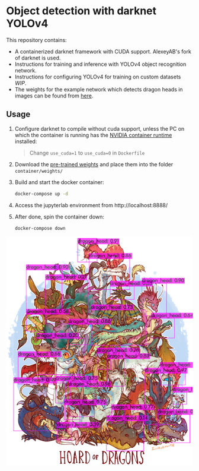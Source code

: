 # Object detection with darknet YOLOv4
This repository contains:
- A containerized darknet framework with CUDA support. AlexeyAB's fork of darknet is used.
- Instructions for training and inference with YOLOv4 object recognition network.
- Instructions for configuring YOLOv4 for training on custom datasets *WIP*.
- The weights for the example network which detects dragon heads in images can be found from [here](https://drive.google.com/drive/folders/1-_-UEogMCKSbjYAfzK1_F9Z7aDZLglhJ?usp=sharing).

## Usage
1. Configure darknet to compile without cuda support, unless the PC on which the container is running has the [NVIDIA container runtime](https://github.com/NVIDIA/nvidia-container-runtime) installed:

    >Change `use_cuda=1` to `use_cuda=0` in `Dockerfile`

2. Download the [pre-trained weights](https://drive.google.com/file/d/1Dr-47YfU5hi7Qy2YkejC3RwvKYh3lLv4/view?usp=sharing) and place them into the folder `container/weights/`

3. Build and start the docker container:
    ```bash
    docker-compose up -d
    ```
4. Access the jupyterlab environment from
    http://localhost:8888/
5. After done, spin the container down:
    ```bash
    docker-compose down
    ```


![Preview grid](./predictions.jpg)
